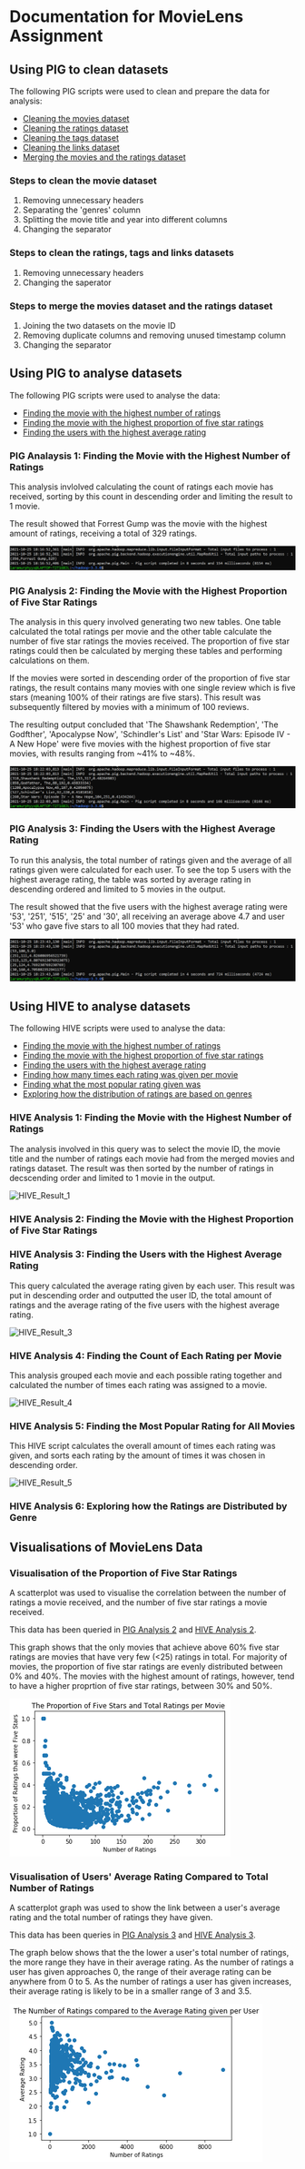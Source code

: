# Documentation for MovieLens Assignment

## Using PIG to clean datasets

The following PIG scripts were used to clean and prepare the data for analysis:
- [Cleaning the movies dataset](https://github.com/laramurphyyx/CA4022-Pig-MovieLens/blob/main/PIG%20Cleaning/cleaning_movies_dataset.pig)
- [Cleaning the ratings dataset](https://github.com/laramurphyyx/CA4022-Pig-MovieLens/blob/main/PIG%20Cleaning/cleaning_ratings_dataset.pig)
- [Cleaning the tags dataset](https://github.com/laramurphyyx/CA4022-Pig-MovieLens/blob/main/PIG%20Cleaning/cleaning_tags_dataset.pig)
- [Cleaning the links dataset](https://github.com/laramurphyyx/CA4022-Pig-MovieLens/blob/main/PIG%20Cleaning/cleaning_links_dataset.pig)
- [Merging the movies and the ratings dataset](https://github.com/laramurphyyx/CA4022-Pig-MovieLens/blob/main/PIG%20Cleaning/merging_movies_ratings.pig)

### Steps to clean the movie dataset
1. Removing unnecessary headers
2. Separating the 'genres' column
3. Splitting the movie title and year into different columns
4. Changing the separator

### Steps to clean the ratings, tags and links datasets
1. Removing unnecessary headers
2. Changing the saperator

### Steps to merge the movies dataset and the ratings dataset
1. Joining the two datasets on the movie ID
2. Removing duplicate columns and removing unused timestamp column
3. Changing the separator

## Using PIG to analyse datasets

The following PIG scripts were used to analyse the data:
- [Finding the movie with the highest number of ratings](https://github.com/laramurphyyx/CA4022-Pig-MovieLens/blob/main/PIG%20Analysis/movie_with_highest_number_ratings.pig)
- [Finding the movie with the highest proportion of five star ratings](https://github.com/laramurphyyx/CA4022-Pig-MovieLens/blob/main/PIG%20Analysis/movies_with_highest_proportion_five_stars.pig)
- [Finding the users with the highest average rating](https://github.com/laramurphyyx/CA4022-Pig-MovieLens/blob/main/PIG%20Analysis/user_with_highest_average_rating.pig)

### PIG Analaysis 1: Finding the Movie with the Highest Number of Ratings
This analysis invlolved calculating the count of ratings each movie has received, sorting by this count in descending order and limiting the result to 1 movie. 

The result showed that Forrest Gump was the movie with the highest amount of ratings, receiving a total of 329 ratings.

![PIG_Result_1](https://github.com/laramurphyyx/CA4022-Pig-MovieLens/blob/main/Output%20Screenshots/PIG/movie_with_highest_number_ratings.png?raw=true "PIG Analysis 1")

### PIG Analysis 2: Finding the Movie with the Highest Proportion of Five Star Ratings
The analysis in this query involved generating two new tables. One table calculated the total ratings per movie and the other table calculate the number of five star ratings the movies received. The proportion of five star ratings could then be calculated by merging these tables and performing calculations on them. 

If the movies were sorted in descending order of the proportion of five star ratings, the result contains many movies with one single review which is five stars (meaning 100% of their ratings are five stars). This result was subsequently filtered by movies with a minimum of 100 reviews.

The resulting output concluded that 'The Shawshank Redemption', 'The Godfther', 'Apocalypse Now', 'Schindler's List' and 'Star Wars: Episode IV - A New Hope' were five movies with the highest proportion of five star movies, with results ranging from ~41% to ~48%.

![PIG_Result_2](https://github.com/laramurphyyx/CA4022-Pig-MovieLens/blob/main/Output%20Screenshots/PIG/movies_with_highest_proportion_five_stars.png?raw=true "PIG Analysis 2")

### PIG Analysis 3: Finding the Users with the Highest Average Rating
To run this analysis, the total number of ratings given and the average of all ratings given were calculated for each user. To see the top 5 users with the highest average rating, the table was sorted by average rating in descending ordered and limited to 5 movies in the output.

The result showed that the five users with the highest average rating were '53', '251', '515', '25' and '30', all receiving an average above 4.7 and user '53' who gave five stars to all 100 movies that they had rated.

![PIG_Result_3](https://github.com/laramurphyyx/CA4022-Pig-MovieLens/blob/main/Output%20Screenshots/PIG/user_with_highest_average_rating.png?raw=true "PIG Analysis 3")


## Using HIVE to analyse datasets

The following HIVE scripts were used to analyse the data:
- [Finding the movie with the highest number of ratings](https://github.com/laramurphyyx/CA4022-Pig-MovieLens/blob/main/HIVE%20Analysis/movie_with_highest_number_ratings.sql)
- [Finding the movie with the highest proportion of five star ratings](https://github.com/laramurphyyx/CA4022-Pig-MovieLens/blob/main/HIVE%20Analysis/movies_with_highest_proportion_five_stars.sql)
- [Finding the users with the highest average rating](https://github.com/laramurphyyx/CA4022-Pig-MovieLens/blob/main/HIVE%20Analysis/user_with_highest_average_rating.sql)
- [Finding how many times each rating was given per movie](https://github.com/laramurphyyx/CA4022-Pig-MovieLens/blob/main/HIVE%20Analysis/number_each_rating_per_movie.sql)
- [Finding what the most popular rating given was](https://github.com/laramurphyyx/CA4022-Pig-MovieLens/blob/main/HIVE%20Analysis/total_number_of_each_rating.sql)
- [Exploring how the distribution of ratings are based on genres](https://github.com/laramurphyyx/CA4022-Pig-MovieLens/blob/main/HIVE%20Analysis/genre_distribution.sql)

### HIVE Analysis 1: Finding the Movie with the Highest Number of Ratings
The analysis involved in this query was to select the movie ID, the movie title and the number of ratings each movie had from the merged movies and ratings dataset. The result was then sorted by the number of ratings in decscending order and limited to 1 movie in the output.

![HIVE_Result_1]()

### HIVE Analysis 2: Finding the Movie with the Highest Proportion of Five Star Ratings


### HIVE Analysis 3: Finding the Users with the Highest Average Rating
This query calculated the average rating given by each user. This result was put in descending order and outputted the user ID, the total amount of ratings and the average rating of the five users with the highest average rating.

![HIVE_Result_3]()

### HIVE Analysis 4: Finding the Count of Each Rating per Movie
This analysis grouped each movie and each possible rating together and calculated the number of times each rating was assigned to a movie. 

![HIVE_Result_4]()

### HIVE Analysis 5: Finding the Most Popular Rating for All Movies
This HIVE script calculates the overall amount of times each rating was given, and sorts each rating by the amount of times it was chosen in descending order.

![HIVE_Result_5]()

### HIVE Analysis 6: Exploring how the Ratings are Distributed by Genre

## Visualisations of MovieLens Data

### Visualisation of the Proportion of Five Star Ratings

A scatterplot was used to visualise the correlation between the number of ratings a movie received, and the number of five star ratings a movie received.

This data has been queried in [PIG Analysis 2](https://github.com/laramurphyyx/CA4022-Pig-MovieLens/blob/main/PIG%20Analysis/movies_with_highest_proportion_five_stars.pig) and [HIVE Analysis 2](https://github.com/laramurphyyx/CA4022-Pig-MovieLens/blob/main/HIVE%20Analysis/movies_with_highest_proportion_five_stars.sql).

This graph shows that the only movies that achieve above 60% five star ratings are movies that have very few (<25) ratings in total. For majority of movies, the proportion of five star ratings are evenly distributed between 0% and 40%. The movies with the highest amount of ratings, however, tend to have a higher proprtion of five star ratings, between 30% and 50%.

![Visualisation_1](https://github.com/laramurphyyx/CA4022-Pig-MovieLens/blob/main/Visualisation/proportion_five_stars.png?raw=true "Proportion of Five Star Ratings")

### Visualisation of Users' Average Rating Compared to Total Number of Ratings

A scatterplot graph was used to show the link between a user's average rating and the total number of ratings they have given. 

This data has been queries in [PIG Analysis 3](https://github.com/laramurphyyx/CA4022-Pig-MovieLens/blob/main/PIG%20Analysis/user_with_highest_average_rating.pig) and [HIVE Analysis 3](https://github.com/laramurphyyx/CA4022-Pig-MovieLens/blob/main/HIVE%20Analysis/user_with_highest_average_rating.sql).

The graph below shows that the the lower a user's total number of ratings, the more range they have in their average rating. As the number of ratings a user has given approaches 0, the range of their average rating can be anywhere from 0 to 5. As the number of ratings a user has given increases, their average rating is likely to be in a smaller range of 3 and 3.5.

![Visualisation_2](https://github.com/laramurphyyx/CA4022-Pig-MovieLens/blob/main/Visualisation/users_average_ratings.png?raw=true "Users Average Ratings and Total Ratings")